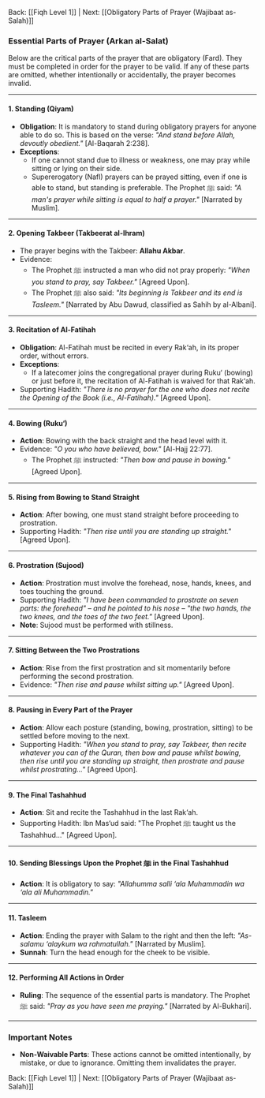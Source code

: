 Back: [[Fiqh Level 1]] | Next: [[Obligatory Parts of Prayer (Wajibaat as-Salah)]]

### **Essential Parts of Prayer (Arkan al-Salat)**

Below are the critical parts of the prayer that are obligatory (Fard). They must be completed in order for the prayer to be valid. If any of these parts are omitted, whether intentionally or accidentally, the prayer becomes invalid.

---

#### **1. Standing (Qiyam)**
- **Obligation**: It is mandatory to stand during obligatory prayers for anyone able to do so. This is based on the verse:
  _"And stand before Allah, devoutly obedient."_ [Al-Baqarah 2:238].
- **Exceptions**: 
  - If one cannot stand due to illness or weakness, one may pray while sitting or lying on their side.
  - Supererogatory (Nafl) prayers can be prayed sitting, even if one is able to stand, but standing is preferable. The Prophet ﷺ said:
    _"A man's prayer while sitting is equal to half a prayer."_ [Narrated by Muslim].

---

#### **2. Opening Takbeer (Takbeerat al-Ihram)**
- The prayer begins with the Takbeer: **Allahu Akbar**.
- Evidence: 
  - The Prophet ﷺ instructed a man who did not pray properly: 
    _"When you stand to pray, say Takbeer."_ [Agreed Upon].
  - The Prophet ﷺ also said:
    _"Its beginning is Takbeer and its end is Tasleem."_ [Narrated by Abu Dawud, classified as Sahih by al-Albani].

---

#### **3. Recitation of Al-Fatihah**
- **Obligation**: Al-Fatihah must be recited in every Rak‘ah, in its proper order, without errors.
- **Exceptions**: 
  - If a latecomer joins the congregational prayer during Ruku‘ (bowing) or just before it, the recitation of Al-Fatihah is waived for that Rak‘ah.
- Supporting Hadith:
  _"There is no prayer for the one who does not recite the Opening of the Book (i.e., Al-Fatihah)."_ [Agreed Upon].

---

#### **4. Bowing (Ruku‘)**
- **Action**: Bowing with the back straight and the head level with it.
- Evidence: 
  _"O you who have believed, bow."_ [Al-Hajj 22:77].
  - The Prophet ﷺ instructed:
    _"Then bow and pause in bowing."_ [Agreed Upon].

---

#### **5. Rising from Bowing to Stand Straight**
- **Action**: After bowing, one must stand straight before proceeding to prostration.
- Supporting Hadith: 
  _"Then rise until you are standing up straight."_ [Agreed Upon].

---

#### **6. Prostration (Sujood)**
- **Action**: Prostration must involve the forehead, nose, hands, knees, and toes touching the ground.
- Supporting Hadith: 
  _"I have been commanded to prostrate on seven parts: the forehead" – and he pointed to his nose – "the two hands, the two knees, and the toes of the two feet."_ [Agreed Upon].
- **Note**: Sujood must be performed with stillness.

---

#### **7. Sitting Between the Two Prostrations**
- **Action**: Rise from the first prostration and sit momentarily before performing the second prostration.
- Evidence:
  _"Then rise and pause whilst sitting up."_ [Agreed Upon].

---

#### **8. Pausing in Every Part of the Prayer**
- **Action**: Allow each posture (standing, bowing, prostration, sitting) to be settled before moving to the next.
- Supporting Hadith: 
  _"When you stand to pray, say Takbeer, then recite whatever you can of the Quran, then bow and pause whilst bowing, then rise until you are standing up straight, then prostrate and pause whilst prostrating..."_ [Agreed Upon].

---

#### **9. The Final Tashahhud**
- **Action**: Sit and recite the Tashahhud in the last Rak‘ah.
- Supporting Hadith:
  Ibn Mas‘ud said: "The Prophet ﷺ taught us the Tashahhud…" [Agreed Upon].

---

#### **10. Sending Blessings Upon the Prophet ﷺ in the Final Tashahhud**
- **Action**: It is obligatory to say:
  _"Allahumma salli ‘ala Muhammadin wa ‘ala ali Muhammadin."_ 

---

#### **11. Tasleem**
- **Action**: Ending the prayer with Salam to the right and then the left:
  _"As-salamu ‘alaykum wa rahmatullah."_ [Narrated by Muslim].
- **Sunnah**: Turn the head enough for the cheek to be visible.

---

#### **12. Performing All Actions in Order**
- **Ruling**: The sequence of the essential parts is mandatory. The Prophet ﷺ said:
  _"Pray as you have seen me praying."_ [Narrated by Al-Bukhari].

---

### **Important Notes**
- **Non-Waivable Parts**: These actions cannot be omitted intentionally, by mistake, or due to ignorance. Omitting them invalidates the prayer.

Back: [[Fiqh Level 1]] | Next: [[Obligatory Parts of Prayer (Wajibaat as-Salah)]]
